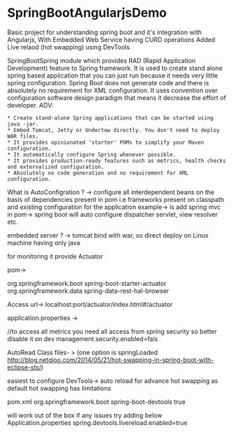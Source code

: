 # SpringBootAngularjsDemo
Basic project for understanding spring boot and it's integration with Angularjs, With Embedded Web Service having CURD operations
Added Live relaod (hot swapping) using DevTools

SpringBootSpring module which provides RAD (Rapid Application Development) feature to Spring framework.
It is used to create stand alone spring based application that you can just run because it needs very little spring configuration.
Spring Boot does not generate code and there is absolutely no requirement for XML configuration.
It uses convention over configuration software design paradigm that means it decrease the effort of developer.
ADV:

	* Create stand-alone Spring applications that can be started using java -jar.
	* Embed Tomcat, Jetty or Undertow directly. You don't need to deploy WAR files.
	* It provides opinionated 'starter' POMs to simplify your Maven configuration.
	* It automatically configure Spring whenever possible.
	* It provides production-ready features such as metrics, health checks and externalized configuration.
	* Absolutely no code generation and no requirement for XML configuration.


What is AutoConfigration ? ->  configure all interdependent beans on the basis of dependencies present in pom
i.e frameworks present on classpath and existing configuration for the application
example-> is add spring mvc in pom-> spring boot will auto configure dispatcher servlet, view resolver etc.

embedded server ? -> tomcat bind with war, so direct deploy on Linux machine having only java

for monitoring it provide Actuator

pom->

<dependency>
      <groupId>org.springframework.boot</groupId>
      <artifactId>spring-boot-starter-actuator</artifactId>
</dependency>
<dependency>
    <groupId>org.springframework.data</groupId>
    <artifactId>spring-data-rest-hal-browser</artifactId>
 </dependency>

Access url-> localhost:port/actuator/index.html#/actuator

application.properties -> 

//to access all metrics you need all access from spring security so better disable it on dev
management.security.enabled=fals

AutoRead Class files- > (one option is springLoaded http://blog.netgloo.com/2014/05/21/hot-swapping-in-spring-boot-with-eclipse-sts/) 

easiest to configure
DevTools-> auto reload for advance hot swapping as default hot swapping has limitations

pom.xml
<dependency>
        <groupId>org.springframework.boot</groupId>
        <artifactId>spring-boot-devtools</artifactId>
        <optional>true</optional>
    </dependency>

will work out of the box if any issues try adding below
Application.properties
spring.devtools.livereload.enabled=true
